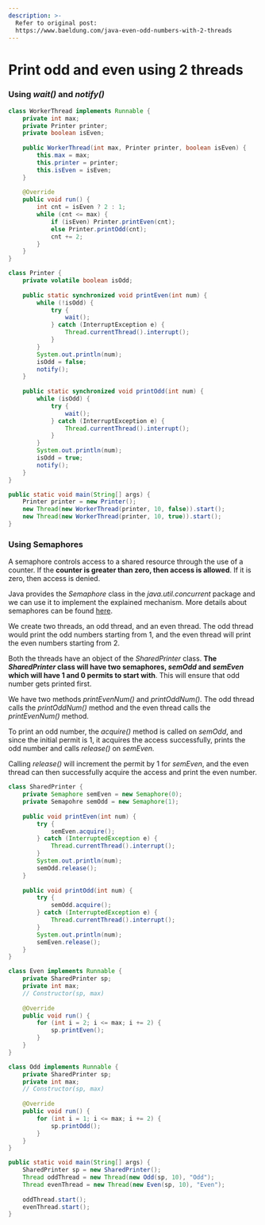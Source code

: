 ```yaml
---
description: >-
  Refer to original post:
  https://www.baeldung.com/java-even-odd-numbers-with-2-threads
---
```


# Print odd and even using 2 threads

### Using _wait()_ and _notify()_

```java
class WorkerThread implements Runnable {
    private int max;
    private Printer printer;
    private boolean isEven;
    
    public WorkerThread(int max, Printer printer, boolean isEven) {
        this.max = max;
        this.printer = printer;
        this.isEven = isEven;
    }
    
    @Override
    public void run() {
        int cnt = isEven ? 2 : 1;
        while (cnt <= max) {
            if (isEven) Printer.printEven(cnt);
            else Printer.printOdd(cnt);
            cnt += 2;
        }
    }
}
```

```java
class Printer {
    private volatile boolean isOdd;
    
    public static synchronized void printEven(int num) {
        while (!isOdd) {
            try {
                wait();
            } catch (InterruptException e) {
                Thread.currentThread().interrupt();
            }
        }
        System.out.println(num);
        isOdd = false;
        notify();
    }
    
    public static synchronized void printOdd(int num) {
        while (isOdd) {
            try {
                wait();
            } catch (InterruptException e) {
                Thread.currentThread().interrupt();
            }
        }
        System.out.println(num);
        isOdd = true;
        notify();
    }
}
```

```java
public static void main(String[] args) {
    Printer printer = new Printer();
    new Thread(new WorkerThread(printer, 10, false)).start();
    new Thread(new WorkerThread(printer, 10, true)).start();
}
```

### Using Semaphores

A semaphore controls access to a shared resource through the use of a counter. If the **counter is greater than zero, then access is allowed**. If it is zero, then access is denied.

Java provides the _Semaphore_ class in the _java.util.concurrent_ package and we can use it to implement the explained mechanism. More details about semaphores can be found [here](https://www.baeldung.com/java-semaphore).

We create two threads, an odd thread, and an even thread. The odd thread would print the odd numbers starting from 1, and the even thread will print the even numbers starting from 2.

Both the threads have an object of the _SharedPrinter_ class. **The **_**SharedPrinter**_** class will have two semaphores, **_**semOdd**_** and **_**semEven**_** which will have 1 and 0 permits to start with**. This will ensure that odd number gets printed first.

We have two methods _printEvenNum()_ and _printOddNum()._ The odd thread calls the _printOddNum()_ method and the even thread calls the _printEvenNum()_ method.

To print an odd number, the _acquire()_ method is called on _semOdd_, and since the initial permit is 1, it acquires the access successfully, prints the odd number and calls _release()_ on _semEven._

Calling _release()_ will increment the permit by 1 for _semEven_, and the even thread can then successfully acquire the access and print the even number.

```java
class SharedPrinter {
    private Semaphore semEven = new Semaphore(0);
    private Semapohre semOdd = new Semaphore(1);
    
    public void printEven(int num) {
        try {
            semEven.acquire();
        } catch (InterruptedException e) {
            Thread.currentThread().interrupt();
        }
        System.out.println(num);
        semOdd.release();
    }
    
    public void printOdd(int num) {
        try {
            semOdd.acquire();
        } catch (InterruptedException e) {
            Thread.currentThread().interrupt();
        }
        System.out.println(num);
        semEven.release();
    }
}
```

```java
class Even implements Runnable {
    private SharedPrinter sp;
    private int max;
    // Constructor(sp, max)
    
    @Override
    public void run() {
        for (int i = 2; i <= max; i += 2) {
            sp.printEven();
        }
    }
}

class Odd implements Runnable {
    private SharedPrinter sp;
    private int max;
    // Constructor(sp, max)
    
    @Override
    public void run() {
        for (int i = 1; i <= max; i += 2) {
            sp.printOdd();
        }
    }
}
```

```java
public static void main(String[] args) {
    SharedPrinter sp = new SharedPrinter();
    Thread oddThread = new Thread(new Odd(sp, 10), "Odd");
    Thread evenThread = new Thread(new Even(sp, 10), "Even");
    
    oddThread.start();
    evenThread.start();
}
```
